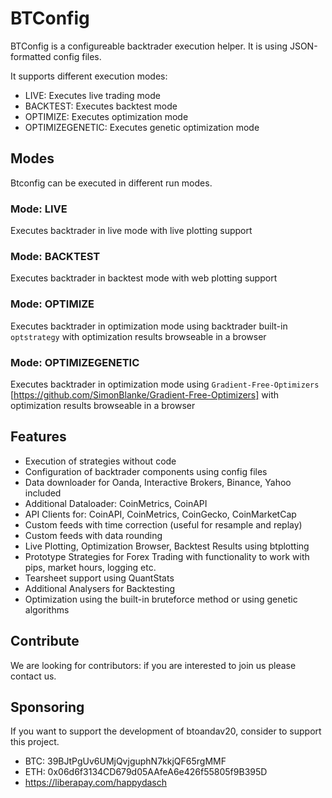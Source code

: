 # BTConfig

BTConfig is a configureable backtrader execution helper. It is using
JSON-formatted config files.

It supports different execution modes:

* LIVE: Executes live trading mode
* BACKTEST: Executes backtest mode
* OPTIMIZE: Executes optimization mode
* OPTIMIZEGENETIC: Executes genetic optimization mode

## Modes

Btconfig can be executed in different run modes.

### Mode: LIVE

Executes backtrader in live mode with live plotting support

### Mode: BACKTEST

Executes backtrader in backtest mode with web plotting support

### Mode: OPTIMIZE

Executes backtrader in optimization mode
using backtrader built-in `optstrategy` with
optimization results browseable in a browser

### Mode: OPTIMIZEGENETIC

Executes backtrader in optimization mode
using `Gradient-Free-Optimizers` [https://github.com/SimonBlanke/Gradient-Free-Optimizers]
with optimization results browseable in a browser

## Features

* Execution of strategies without code
* Configuration of backtrader components using config files
* Data downloader for Oanda, Interactive Brokers, Binance, Yahoo included
* Additional Dataloader: CoinMetrics, CoinAPI
* API Clients for: CoinAPI, CoinMetrics, CoinGecko, CoinMarketCap
* Custom feeds with time correction (useful for resample and replay)
* Custom feeds with data rounding
* Live Plotting, Optimization Browser, Backtest Results using btplotting
* Prototype Strategies for Forex Trading with functionality to work with
  pips, market hours, logging etc.
* Tearsheet support using QuantStats
* Additional Analysers for Backtesting
* Optimization using the built-in bruteforce method or using genetic algorithms

## Contribute

We are looking for contributors: if you are interested to join us please contact us.

## Sponsoring

If you want to support the development of btoandav20, consider to support this project.

* BTC: 39BJtPgUv6UMjQvjguphN7kkjQF65rgMMF
* ETH: 0x06d6f3134CD679d05AAfeA6e426f55805f9B395D
* <https://liberapay.com/happydasch>
